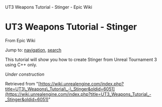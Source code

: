 UT3 Weapons Tutorial - Stinger - Epic Wiki             

UT3 Weapons Tutorial - Stinger
==============================

From Epic Wiki

Jump to: [navigation](#mw-navigation), [search](#p-search)

This tutorial will show you how to create Stinger from Unreal Tournament 3 using C++ only.

_Under construction_

Retrieved from "[https://wiki.unrealengine.com/index.php?title=UT3\_Weapons\_Tutorial\_-\_Stinger&oldid=6051](https://wiki.unrealengine.com/index.php?title=UT3_Weapons_Tutorial_-_Stinger&oldid=6051)"